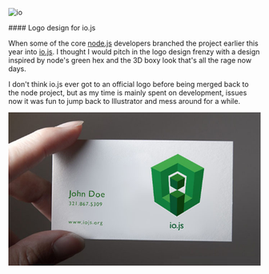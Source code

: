 ![io](https://rawgithub.com/Gajit/logos/master/logos/hex-3d/io.svg)

<main>
  #### Logo design for io.js

  When some of the core [node.js](https://nodejs.org) developers branched the project earlier this year into [io.js](https://iojs.org). I thought I would pitch in the logo design frenzy with a design inspired by node's green hex and the 3D boxy look that's all the rage now days.

  I don't think io.js ever got to an official logo before being merged back to the node project, but as my time is mainly spent on development, issues now it was fun to jump back to Illustrator and mess around for a while.

  ![io.js card](../../public/io_bc.jpg)
</main>
